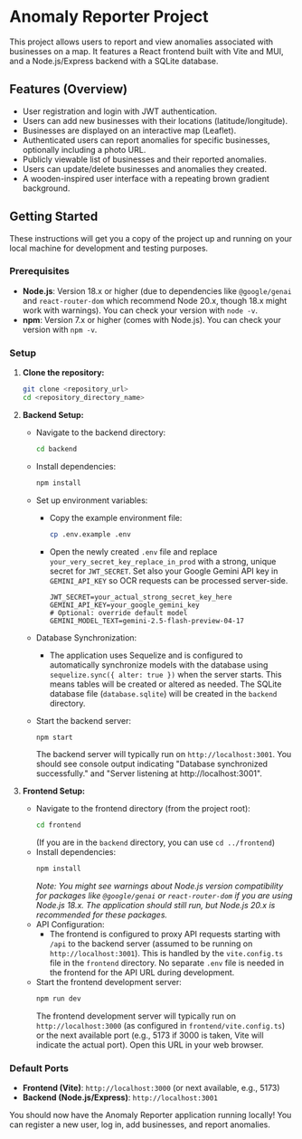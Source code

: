 # Anomaly Reporter Project

This project allows users to report and view anomalies associated with businesses on a map. It features a React frontend built with Vite and MUI, and a Node.js/Express backend with a SQLite database.

## Features (Overview)

*   User registration and login with JWT authentication.
*   Users can add new businesses with their locations (latitude/longitude).
*   Businesses are displayed on an interactive map (Leaflet).
*   Authenticated users can report anomalies for specific businesses, optionally including a photo URL.
*   Publicly viewable list of businesses and their reported anomalies.
*   Users can update/delete businesses and anomalies they created.
*   A wooden-inspired user interface with a repeating brown gradient background.

## Getting Started

These instructions will get you a copy of the project up and running on your local machine for development and testing purposes.

### Prerequisites

*   **Node.js**: Version 18.x or higher (due to dependencies like `@google/genai` and `react-router-dom` which recommend Node 20.x, though 18.x might work with warnings). You can check your version with `node -v`.
*   **npm**: Version 7.x or higher (comes with Node.js). You can check your version with `npm -v`.

### Setup

1.  **Clone the repository:**
    ```bash
    git clone <repository_url>
    cd <repository_directory_name>
    ```

2.  **Backend Setup:**
    *   Navigate to the backend directory:
        ```bash
        cd backend
        ```
    *   Install dependencies:
        ```bash
        npm install
        ```

    *   Set up environment variables:
        *   Copy the example environment file:
            ```bash
            cp .env.example .env
            ```
        *   Open the newly created `.env` file and replace `your_very_secret_key_replace_in_prod` with a strong, unique secret for `JWT_SECRET`. Set also your Google Gemini API key in `GEMINI_API_KEY` so OCR requests can be processed server-side.
            ```env
            JWT_SECRET=your_actual_strong_secret_key_here
            GEMINI_API_KEY=your_google_gemini_key
            # Optional: override default model
            GEMINI_MODEL_TEXT=gemini-2.5-flash-preview-04-17
            ```
    *   Database Synchronization:
        *   The application uses Sequelize and is configured to automatically synchronize models with the database using `sequelize.sync({ alter: true })` when the server starts. This means tables will be created or altered as needed. The SQLite database file (`database.sqlite`) will be created in the `backend` directory.
    *   Start the backend server:
        ```bash
        npm start
        ```
        The backend server will typically run on `http://localhost:3001`. You should see console output indicating "Database synchronized successfully." and "Server listening at http://localhost:3001".

3.  **Frontend Setup:**
    *   Navigate to the frontend directory (from the project root):
        ```bash
        cd frontend
        ```
        (If you are in the `backend` directory, you can use `cd ../frontend`)
    *   Install dependencies:
        ```bash
        npm install
        ```
        *Note: You might see warnings about Node.js version compatibility for packages like `@google/genai` or `react-router-dom` if you are using Node.js 18.x. The application should still run, but Node.js 20.x is recommended for these packages.*
    *   API Configuration:
        *   The frontend is configured to proxy API requests starting with `/api` to the backend server (assumed to be running on `http://localhost:3001`). This is handled by the `vite.config.ts` file in the `frontend` directory. No separate `.env` file is needed in the frontend for the API URL during development.
    *   Start the frontend development server:
        ```bash
        npm run dev
        ```
        The frontend development server will typically run on `http://localhost:3000` (as configured in `frontend/vite.config.ts`) or the next available port (e.g., 5173 if 3000 is taken, Vite will indicate the actual port). Open this URL in your web browser.

### Default Ports

*   **Frontend (Vite)**: `http://localhost:3000` (or next available, e.g., 5173)
*   **Backend (Node.js/Express)**: `http://localhost:3001`

You should now have the Anomaly Reporter application running locally! You can register a new user, log in, add businesses, and report anomalies.
```
